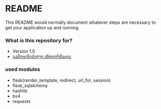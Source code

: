 # README #

This README would normally document whatever steps are necessary to get your application up and running.

### What is this repository for? ###

* Version 1.0
* [გამოყენებული ინფორმაცია](https://www.redcrossblood.org/donate-blood/blood-types.html)

### used modules ###

* flask(render_template, redirect, url_for, session)
* flask_sqlalchemy
* hashlib
* bs4
* requests


